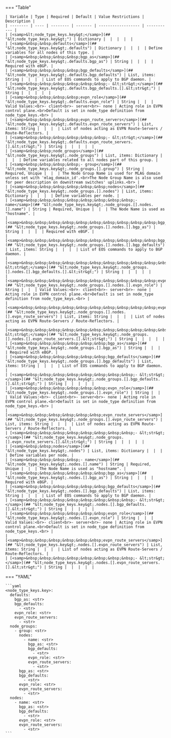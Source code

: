 === "Table"

    | Variable | Type | Required | Default | Value Restrictions | Description |
    | -------- | ---- | -------- | ------- | ------------------ | ----------- |
    | [<samp>&lt;node_type_keys.key&gt;</samp>](## "&lt;node_type_keys.key&gt;") | Dictionary |  |  |  |  |
    | [<samp>&nbsp;&nbsp;defaults</samp>](## "&lt;node_type_keys.key&gt;.defaults") | Dictionary |  |  |  | Define variables for all nodes of this type. |
    | [<samp>&nbsp;&nbsp;&nbsp;&nbsp;bgp_as</samp>](## "&lt;node_type_keys.key&gt;.defaults.bgp_as") | String |  |  |  | Required with eBGP. |
    | [<samp>&nbsp;&nbsp;&nbsp;&nbsp;bgp_defaults</samp>](## "&lt;node_type_keys.key&gt;.defaults.bgp_defaults") | List, items: String |  |  |  | List of EOS commands to apply to BGP daemon. |
    | [<samp>&nbsp;&nbsp;&nbsp;&nbsp;&nbsp;&nbsp;- &lt;str&gt;</samp>](## "&lt;node_type_keys.key&gt;.defaults.bgp_defaults.[].&lt;str&gt;") | String |  |  |  |  |
    | [<samp>&nbsp;&nbsp;&nbsp;&nbsp;evpn_role</samp>](## "&lt;node_type_keys.key&gt;.defaults.evpn_role") | String |  |  | Valid Values:<br>- client<br>- server<br>- none | Acting role in EVPN control plane.<br>Default is set in node_type definition from node_type_keys.<br> |
    | [<samp>&nbsp;&nbsp;&nbsp;&nbsp;evpn_route_servers</samp>](## "&lt;node_type_keys.key&gt;.defaults.evpn_route_servers") | List, items: String |  |  |  | List of nodes acting as EVPN Route-Servers / Route-Reflectors. |
    | [<samp>&nbsp;&nbsp;&nbsp;&nbsp;&nbsp;&nbsp;- &lt;str&gt;</samp>](## "&lt;node_type_keys.key&gt;.defaults.evpn_route_servers.[].&lt;str&gt;") | String |  |  |  |  |
    | [<samp>&nbsp;&nbsp;node_groups</samp>](## "&lt;node_type_keys.key&gt;.node_groups") | List, items: Dictionary |  |  |  | Define variables related to all nodes part of this group. |
    | [<samp>&nbsp;&nbsp;&nbsp;&nbsp;- group</samp>](## "&lt;node_type_keys.key&gt;.node_groups.[].group") | String | Required, Unique |  |  | The Node Group Name is used for MLAG domain unless set with 'mlag_domain_id'.<br>The Node Group Name is also used for peer description on downstream switches' uplinks.<br> |
    | [<samp>&nbsp;&nbsp;&nbsp;&nbsp;&nbsp;&nbsp;nodes</samp>](## "&lt;node_type_keys.key&gt;.node_groups.[].nodes") | List, items: Dictionary |  |  |  | Define variables per node. |
    | [<samp>&nbsp;&nbsp;&nbsp;&nbsp;&nbsp;&nbsp;&nbsp;&nbsp;- name</samp>](## "&lt;node_type_keys.key&gt;.node_groups.[].nodes.[].name") | String | Required, Unique |  |  | The Node Name is used as "hostname". |
    | [<samp>&nbsp;&nbsp;&nbsp;&nbsp;&nbsp;&nbsp;&nbsp;&nbsp;&nbsp;&nbsp;bgp_as</samp>](## "&lt;node_type_keys.key&gt;.node_groups.[].nodes.[].bgp_as") | String |  |  |  | Required with eBGP. |
    | [<samp>&nbsp;&nbsp;&nbsp;&nbsp;&nbsp;&nbsp;&nbsp;&nbsp;&nbsp;&nbsp;bgp_defaults</samp>](## "&lt;node_type_keys.key&gt;.node_groups.[].nodes.[].bgp_defaults") | List, items: String |  |  |  | List of EOS commands to apply to BGP daemon. |
    | [<samp>&nbsp;&nbsp;&nbsp;&nbsp;&nbsp;&nbsp;&nbsp;&nbsp;&nbsp;&nbsp;&nbsp;&nbsp;- &lt;str&gt;</samp>](## "&lt;node_type_keys.key&gt;.node_groups.[].nodes.[].bgp_defaults.[].&lt;str&gt;") | String |  |  |  |  |
    | [<samp>&nbsp;&nbsp;&nbsp;&nbsp;&nbsp;&nbsp;&nbsp;&nbsp;&nbsp;&nbsp;evpn_role</samp>](## "&lt;node_type_keys.key&gt;.node_groups.[].nodes.[].evpn_role") | String |  |  | Valid Values:<br>- client<br>- server<br>- none | Acting role in EVPN control plane.<br>Default is set in node_type definition from node_type_keys.<br> |
    | [<samp>&nbsp;&nbsp;&nbsp;&nbsp;&nbsp;&nbsp;&nbsp;&nbsp;&nbsp;&nbsp;evpn_route_servers</samp>](## "&lt;node_type_keys.key&gt;.node_groups.[].nodes.[].evpn_route_servers") | List, items: String |  |  |  | List of nodes acting as EVPN Route-Servers / Route-Reflectors. |
    | [<samp>&nbsp;&nbsp;&nbsp;&nbsp;&nbsp;&nbsp;&nbsp;&nbsp;&nbsp;&nbsp;&nbsp;&nbsp;- &lt;str&gt;</samp>](## "&lt;node_type_keys.key&gt;.node_groups.[].nodes.[].evpn_route_servers.[].&lt;str&gt;") | String |  |  |  |  |
    | [<samp>&nbsp;&nbsp;&nbsp;&nbsp;&nbsp;&nbsp;bgp_as</samp>](## "&lt;node_type_keys.key&gt;.node_groups.[].bgp_as") | String |  |  |  | Required with eBGP. |
    | [<samp>&nbsp;&nbsp;&nbsp;&nbsp;&nbsp;&nbsp;bgp_defaults</samp>](## "&lt;node_type_keys.key&gt;.node_groups.[].bgp_defaults") | List, items: String |  |  |  | List of EOS commands to apply to BGP daemon. |
    | [<samp>&nbsp;&nbsp;&nbsp;&nbsp;&nbsp;&nbsp;&nbsp;&nbsp;- &lt;str&gt;</samp>](## "&lt;node_type_keys.key&gt;.node_groups.[].bgp_defaults.[].&lt;str&gt;") | String |  |  |  |  |
    | [<samp>&nbsp;&nbsp;&nbsp;&nbsp;&nbsp;&nbsp;evpn_role</samp>](## "&lt;node_type_keys.key&gt;.node_groups.[].evpn_role") | String |  |  | Valid Values:<br>- client<br>- server<br>- none | Acting role in EVPN control plane.<br>Default is set in node_type definition from node_type_keys.<br> |
    | [<samp>&nbsp;&nbsp;&nbsp;&nbsp;&nbsp;&nbsp;evpn_route_servers</samp>](## "&lt;node_type_keys.key&gt;.node_groups.[].evpn_route_servers") | List, items: String |  |  |  | List of nodes acting as EVPN Route-Servers / Route-Reflectors. |
    | [<samp>&nbsp;&nbsp;&nbsp;&nbsp;&nbsp;&nbsp;&nbsp;&nbsp;- &lt;str&gt;</samp>](## "&lt;node_type_keys.key&gt;.node_groups.[].evpn_route_servers.[].&lt;str&gt;") | String |  |  |  |  |
    | [<samp>&nbsp;&nbsp;nodes</samp>](## "&lt;node_type_keys.key&gt;.nodes") | List, items: Dictionary |  |  |  | Define variables per node. |
    | [<samp>&nbsp;&nbsp;&nbsp;&nbsp;- name</samp>](## "&lt;node_type_keys.key&gt;.nodes.[].name") | String | Required, Unique |  |  | The Node Name is used as "hostname". |
    | [<samp>&nbsp;&nbsp;&nbsp;&nbsp;&nbsp;&nbsp;bgp_as</samp>](## "&lt;node_type_keys.key&gt;.nodes.[].bgp_as") | String |  |  |  | Required with eBGP. |
    | [<samp>&nbsp;&nbsp;&nbsp;&nbsp;&nbsp;&nbsp;bgp_defaults</samp>](## "&lt;node_type_keys.key&gt;.nodes.[].bgp_defaults") | List, items: String |  |  |  | List of EOS commands to apply to BGP daemon. |
    | [<samp>&nbsp;&nbsp;&nbsp;&nbsp;&nbsp;&nbsp;&nbsp;&nbsp;- &lt;str&gt;</samp>](## "&lt;node_type_keys.key&gt;.nodes.[].bgp_defaults.[].&lt;str&gt;") | String |  |  |  |  |
    | [<samp>&nbsp;&nbsp;&nbsp;&nbsp;&nbsp;&nbsp;evpn_role</samp>](## "&lt;node_type_keys.key&gt;.nodes.[].evpn_role") | String |  |  | Valid Values:<br>- client<br>- server<br>- none | Acting role in EVPN control plane.<br>Default is set in node_type definition from node_type_keys.<br> |
    | [<samp>&nbsp;&nbsp;&nbsp;&nbsp;&nbsp;&nbsp;evpn_route_servers</samp>](## "&lt;node_type_keys.key&gt;.nodes.[].evpn_route_servers") | List, items: String |  |  |  | List of nodes acting as EVPN Route-Servers / Route-Reflectors. |
    | [<samp>&nbsp;&nbsp;&nbsp;&nbsp;&nbsp;&nbsp;&nbsp;&nbsp;- &lt;str&gt;</samp>](## "&lt;node_type_keys.key&gt;.nodes.[].evpn_route_servers.[].&lt;str&gt;") | String |  |  |  |  |

=== "YAML"

    ```yaml
    <node_type_keys.key>:
      defaults:
        bgp_as: <str>
        bgp_defaults:
          - <str>
        evpn_role: <str>
        evpn_route_servers:
          - <str>
      node_groups:
        - group: <str>
          nodes:
            - name: <str>
              bgp_as: <str>
              bgp_defaults:
                - <str>
              evpn_role: <str>
              evpn_route_servers:
                - <str>
          bgp_as: <str>
          bgp_defaults:
            - <str>
          evpn_role: <str>
          evpn_route_servers:
            - <str>
      nodes:
        - name: <str>
          bgp_as: <str>
          bgp_defaults:
            - <str>
          evpn_role: <str>
          evpn_route_servers:
            - <str>
    ```
